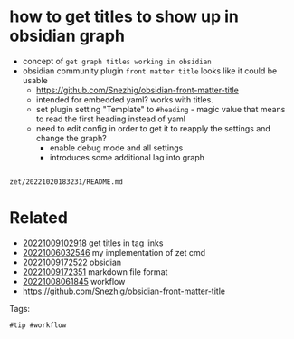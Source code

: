 # how to get titles to show up in obsidian graph

- concept of `get graph titles working in obsidian`
- obsidian community plugin `front matter title` looks like it could be usable
  - https://github.com/Snezhig/obsidian-front-matter-title
  - intended for embedded yaml? works with titles.
  - set plugin setting "Template" to `#heading` - magic value that means to read the first heading instead of yaml
  - need to edit config in order to get it to reapply the settings and change the graph?
    - enable debug mode and all settings
    - introduces some additional lag into graph

```
```

` zet/20221020183231/README.md `

# Related

- [20221009102918](/zet/20221009102918/README.md) get titles in tag links
- [20221006032546](/zet/20221006032546/README.md) my implementation of zet cmd
- [20221009172522](/zet/20221009172522/README.md) obsidian
- [20221009172351](/zet/20221009172351/README.md) markdown file format
- [20221008061845](/zet/20221008061845/README.md) workflow
- https://github.com/Snezhig/obsidian-front-matter-title

Tags:

    #tip #workflow
